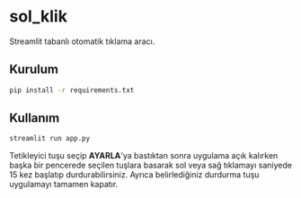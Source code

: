 # sol_klik

Streamlit tabanlı otomatik tıklama aracı.

## Kurulum

```bash
pip install -r requirements.txt
```

## Kullanım

```bash
streamlit run app.py
```

Tetikleyici tuşu seçip **AYARLA**'ya bastıktan sonra uygulama açık kalırken
başka bir pencerede seçilen tuşlara basarak sol veya sağ tıklamayı saniyede 15 kez
başlatıp durdurabilirsiniz. Ayrıca belirlediğiniz durdurma tuşu uygulamayı
tamamen kapatır.
